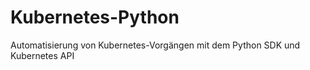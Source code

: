 # Kubernetes-Python
 Automatisierung von Kubernetes-Vorgängen mit dem Python SDK und Kubernetes API
